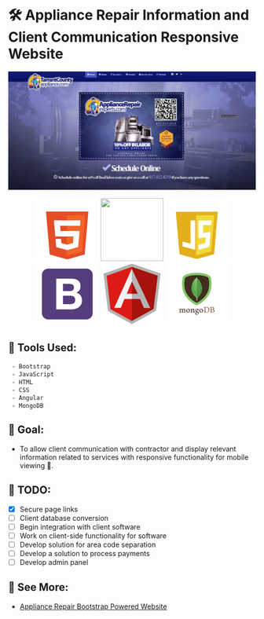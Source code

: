 # 🛠 Appliance Repair Information and Client Communication Responsive Website

![Site](https://raw.githubusercontent.com/jpdsnz/jpdsnz/main/appliance.jpg)

<p align="center">
      <img width="128" height="128" src="https://github.com/jpdsnz/jpdsnz/blob/main/html-white.png">
      <img width="128" height="128" src="https://github.com/jpdsnz/jpdsnz/blob/main/css-white.png">
      <img width="128" height="128" src="https://github.com/jpdsnz/jpdsnz/blob/main/js-white.png">
      <img width="128" height="128" src="https://github.com/jpdsnz/jpdsnz/blob/main/bootstrap.png">
      <img width="128" height="128" src="https://github.com/jpdsnz/jpdsnz/blob/main/angular.png">
      <img width="128" height="128" src="https://github.com/jpdsnz/jpdsnz/blob/main/mongo.png">
</p>

## 🔧 Tools Used:
     - Bootstrap 
     - JavaScript
     - HTML
     - CSS
     - Angular
     - MongoDB

## 🥅 Goal: 
 - To allow client communication with contractor and display relevant information related to services with responsive functionality for mobile viewing 📲.
 
## 📝 TODO: 
  - [x] Secure page links
  - [ ] Client database conversion
  - [ ] Begin integration with client software
  - [ ] Work on client-side functionality for software
  - [ ] Develop solution for area code separation
  - [ ] Develop a solution to process payments
  - [ ] Develop admin panel
  
 ## 👀 See More:
 - [Appliance Repair Bootstrap Powered Website](https://www.appliance-repair-experts.com "Bootstrap Powered Website")
